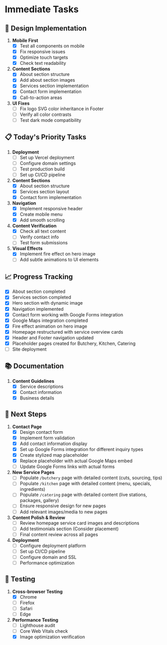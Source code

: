 # Immediate Tasks

## 🎨 Design Implementation
1. **Mobile First**
   - [x] Test all components on mobile
   - [x] Fix responsive issues
   - [x] Optimize touch targets
   - [x] Check text readability

2. **Content Sections**
   - [x] About section structure
   - [x] Add about section images
   - [x] Services section implementation
   - [x] Contact form implementation
   - [x] Call-to-action areas

3. **UI Fixes**
   - [ ] Fix logo SVG color inheritance in Footer
   - [ ] Verify all color contrasts
   - [ ] Test dark mode compatibility

## 📋 Today's Priority Tasks
1. **Deployment**
   - [ ] Set up Vercel deployment
   - [ ] Configure domain settings
   - [ ] Test production build
   - [ ] Set up CI/CD pipeline

2. **Content Sections**
   - [x] About section structure
   - [x] Services section layout
   - [x] Contact form implementation

3. **Navigation**
   - [x] Implement responsive header
   - [x] Create mobile menu
   - [x] Add smooth scrolling

4. **Content Verification**
   - [x] Check all text content
   - [ ] Verify contact info
   - [ ] Test form submissions

5. **Visual Effects**
   - [x] Implement fire effect on hero image
   - [ ] Add subtle animations to UI elements

## 📈 Progress Tracking
- [x] About section completed
- [x] Services section completed
- [x] Hero section with dynamic image
- [x] Navigation implemented
- [x] Contact form working with Google Forms integration
- [x] Google Maps integration completed
- [x] Fire effect animation on hero image
- [x] Homepage restructured with service overview cards
- [x] Header and Footer navigation updated
- [x] Placeholder pages created for Butchery, Kitchen, Catering
- [ ] Site deployment

## 📚 Documentation
1. **Content Guidelines**
   - [x] Service descriptions
   - [x] Contact information
   - [x] Business details 

## 🚀 Next Steps
1. **Contact Page**
   - [x] Design contact form
   - [x] Implement form validation
   - [x] Add contact information display
   - [x] Set up Google Forms integration for different inquiry types
   - [x] Create stylized map placeholder
   - [x] Replace placeholder with actual Google Maps embed
   - [ ] Update Google Forms links with actual forms

2. **New Service Pages**
   - [ ] Populate `/butchery` page with detailed content (cuts, sourcing, tips)
   - [ ] Populate `/kitchen` page with detailed content (menu, specials, ingredients)
   - [ ] Populate `/catering` page with detailed content (live stations, packages, gallery)
   - [ ] Ensure responsive design for new pages
   - [ ] Add relevant images/media to new pages

3. **Content Polish & Review**
   - [ ] Review homepage service card images and descriptions
   - [ ] Add testimonials section (Consider placement)
   - [ ] Final content review across all pages

4. **Deployment**
   - [ ] Configure deployment platform
   - [ ] Set up CI/CD pipeline
   - [ ] Configure domain and SSL
   - [ ] Performance optimization

## 🧪 Testing
1. **Cross-browser Testing**
   - [x] Chrome
   - [ ] Firefox
   - [ ] Safari
   - [ ] Edge

2. **Performance Testing**
   - [ ] Lighthouse audit
   - [ ] Core Web Vitals check
   - [x] Image optimization verification 